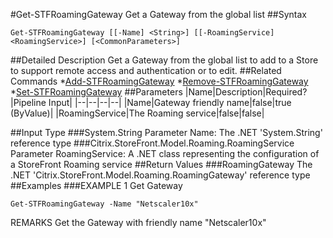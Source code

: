 #Get-STFRoamingGateway
Get a Gateway from the global list
##Syntax
```Get-STFRoamingGateway [[-Name] <String>] [[-RoamingService] <RoamingService>] [<CommonParameters>]
```
##Detailed Description
Get a Gateway from the global list to add to a Store to support remote access and authentication or to edit.
##Related Commands
*[Add-STFRoamingGateway](Add-STFRoamingGateway)
*[Remove-STFRoamingGateway](Remove-STFRoamingGateway)
*[Set-STFRoamingGateway](Set-STFRoamingGateway)
##Parameters
|Name|Description|Required?|Pipeline Input||--|--|--|--||Name|Gateway friendly name|false|true (ByValue)||RoamingService|The Roaming service|false|false|##Input Type
###System.String
Parameter Name: The .NET 'System.String' reference type
###Citrix.StoreFront.Model.Roaming.RoamingService
Parameter RoamingService: A .NET class representing the configuration of a StoreFront Roaming service
##Return Values
###RoamingGateway
The .NET 'Citrix.StoreFront.Model.Roaming.RoamingGateway' reference type
##Examples
###EXAMPLE 1 Get Gateway
```Get-STFRoamingGateway -Name "Netscaler10x"
```
REMARKS
Get the Gateway with friendly name "Netscaler10x"

